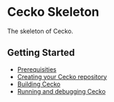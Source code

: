 # Cecko Skeleton

The skeleton of Cecko. 

## Getting Started

* [Prerequisities](doc/Prerequisities.md)
* [Creating your Cecko repository](doc/Repository.md)
* [Building Cecko](doc/Building.md)
* [Running and debugging Cecko](doc/Runnning.md)
